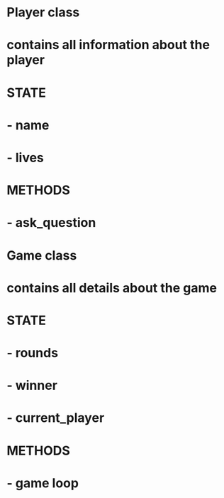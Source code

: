 # Player class
# contains all information about the player
# STATE
# - name
# - lives
# METHODS
# - ask_question
#
# Game class
# contains all details about the game
# STATE
# - rounds
# - winner
# - current_player
#
# METHODS
# - game loop
